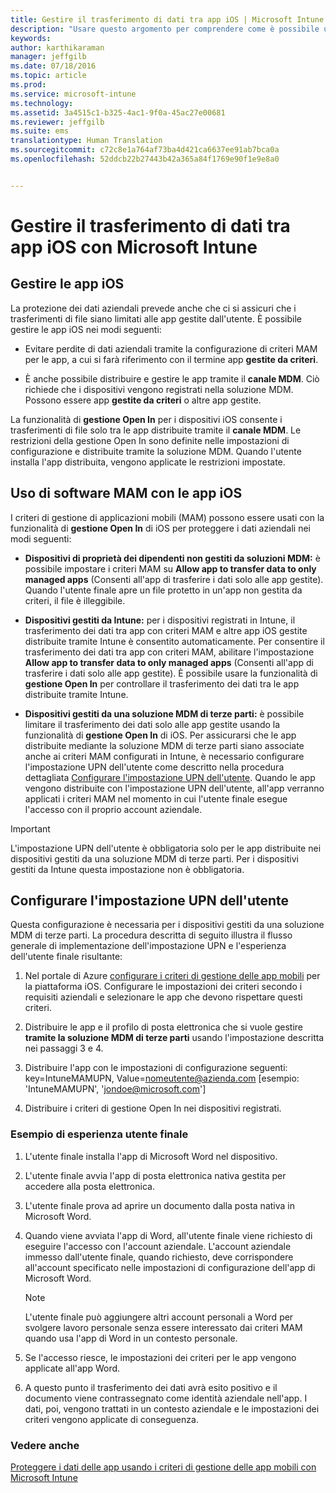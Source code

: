```yaml
---
title: Gestire il trasferimento di dati tra app iOS | Microsoft Intune
description: "Usare questo argomento per comprendere come è possibile usare la funzionalità Apri in di iOS e i criteri di gestione delle app mobili per gestire i trasferimenti di dati tra le app."
keywords: 
author: karthikaraman
manager: jeffgilb
ms.date: 07/18/2016
ms.topic: article
ms.prod: 
ms.service: microsoft-intune
ms.technology: 
ms.assetid: 3a4515c1-b325-4ac1-9f0a-45ac27e00681
ms.reviewer: jeffgilb
ms.suite: ems
translationtype: Human Translation
ms.sourcegitcommit: c72c8e1a764af73ba4d421ca6637ee91ab7bca0a
ms.openlocfilehash: 52ddcb22b27443b42a365a84f1769e90f1e9e8a0


---
```


# Gestire il trasferimento di dati tra app iOS con Microsoft Intune
## Gestire le app iOS
La protezione dei dati aziendali prevede anche che ci si assicuri che i trasferimenti di file siano limitati alle app gestite dall'utente.  È possibile gestire le app iOS nei modi seguenti:

-   Evitare perdite di dati aziendali tramite la configurazione di criteri MAM per le app, a cui si farà riferimento con il termine app **gestite da criteri**.

-   È anche possibile distribuire e gestire le app tramite il **canale MDM**.  Ciò richiede che i dispositivi vengono registrati nella soluzione MDM. Possono essere app **gestite da criteri** o altre app gestite.

La funzionalità di **gestione Open In** per i dispositivi iOS consente i trasferimenti di file solo tra le app distribuite tramite il **canale MDM**. Le restrizioni della gestione Open In sono definite nelle impostazioni di configurazione e distribuite tramite la soluzione MDM.  Quando l'utente installa l'app distribuita, vengono applicate le restrizioni impostate.
##  Uso di software MAM con le app iOS
I criteri di gestione di applicazioni mobili (MAM) possono essere usati con la funzionalità di **gestione Open In** di iOS per proteggere i dati aziendali nei modi seguenti:

-   **Dispositivi di proprietà dei dipendenti non gestiti da soluzioni MDM:** è possibile impostare i criteri MAM su **Allow app to transfer data to only managed apps** (Consenti all'app di trasferire i dati solo alle app gestite). Quando l'utente finale apre un file protetto in un'app non gestita da criteri, il file è illeggibile.

-   **Dispositivi gestiti da Intune:** per i dispositivi registrati in Intune, il trasferimento dei dati tra app con criteri MAM e altre app iOS gestite distribuite tramite Intune è consentito automaticamente. Per consentire il trasferimento dei dati tra app con criteri MAM, abilitare l'impostazione **Allow app to transfer data to only managed apps** (Consenti all'app di trasferire i dati solo alle app gestite). È possibile usare la funzionalità di **gestione Open In** per controllare il trasferimento dei dati tra le app distribuite tramite Intune.   

-   **Dispositivi gestiti da una soluzione MDM di terze parti:** è possibile limitare il trasferimento dei dati solo alle app gestite usando la funzionalità di **gestione Open In** di iOS.
Per assicurarsi che le app distribuite mediante la soluzione MDM di terze parti siano associate anche ai criteri MAM configurati in Intune, è necessario configurare l'impostazione UPN dell'utente come descritto nella procedura dettagliata [Configurare l'impostazione UPN dell'utente](#configure-user-upn-setting).  Quando le app vengono distribuite con l'impostazione UPN dell'utente, all'app verranno applicati i criteri MAM nel momento in cui l'utente finale esegue l'accesso con il proprio account aziendale.

> [!IMPORTANT]
> L'impostazione UPN dell'utente è obbligatoria solo per le app distribuite nei dispositivi gestiti da una soluzione MDM di terze parti.  Per i dispositivi gestiti da Intune questa impostazione non è obbligatoria.

## Configurare l'impostazione UPN dell'utente
Questa configurazione è necessaria per i dispositivi gestiti da una soluzione MDM di terze parti. La procedura descritta di seguito illustra il flusso generale di implementazione dell'impostazione UPN e l'esperienza dell'utente finale risultante:


1.  Nel portale di Azure [configurare i criteri di gestione delle app mobili](create-and-deploy-mobile-app-management-policies-with-microsoft-intune.md) per la piattaforma iOS. Configurare le impostazioni dei criteri secondo i requisiti aziendali e selezionare le app che devono rispettare questi criteri.

2.  Distribuire le app e il profilo di posta elettronica che si vuole gestire **tramite la soluzione MDM di terze parti** usando l'impostazione descritta nei passaggi 3 e 4.

3.  Distribuire l'app con le impostazioni di configurazione seguenti: key=IntuneMAMUPN, Value=<nomeutente@azienda.com> [esempio: 'IntuneMAMUPN', 'jondoe@microsoft.com']

4.  Distribuire i criteri di gestione Open In nei dispositivi registrati.

### Esempio di esperienza utente finale

1.  L'utente finale installa l'app di Microsoft Word nel dispositivo.

2.  L'utente finale avvia l'app di posta elettronica nativa gestita per accedere alla posta elettronica.

3.  L'utente finale prova ad aprire un documento dalla posta nativa in Microsoft Word.

4.  Quando viene avviata l'app di Word, all'utente finale viene richiesto di eseguire l'accesso con l'account aziendale.  L'account aziendale immesso dall'utente finale, quando richiesto, deve corrispondere all'account specificato nelle impostazioni di configurazione dell'app di Microsoft Word.

    > [!NOTE]
    > L'utente finale può aggiungere altri account personali a Word per svolgere lavoro personale senza essere interessato dai criteri MAM quando usa l'app di Word in un contesto personale.

5.  Se l'accesso riesce, le impostazioni dei criteri per le app vengono applicate all'app Word.

6.  A questo punto il trasferimento dei dati avrà esito positivo e il documento viene contrassegnato come identità aziendale nell'app. I dati, poi, vengono trattati in un contesto aziendale e le impostazioni dei criteri vengono applicate di conseguenza.

### Vedere anche
[Proteggere i dati delle app usando i criteri di gestione delle app mobili con Microsoft Intune](protect-app-data-using-mobile-app-management-policies-with-microsoft-intune.md)



<!--HONumber=Jul16_HO3-->


